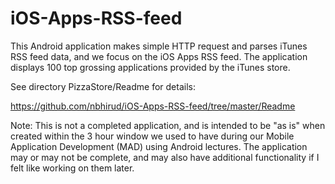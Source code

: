 # iOS-Apps-RSS-feed
This Android application makes simple HTTP request and parses iTunes RSS feed data, and we focus on the iOS Apps RSS feed. The application displays 100 top grossing applications provided by the iTunes store.

See directory PizzaStore/Readme for details:

https://github.com/nbhirud/iOS-Apps-RSS-feed/tree/master/Readme

Note: This is not a completed application, and is intended to be "as is" when created within the 3 hour window we used to have during our Mobile Application Development (MAD) using Android lectures. The application may or may not be complete, and may also have additional functionality if I felt like working on them later.
